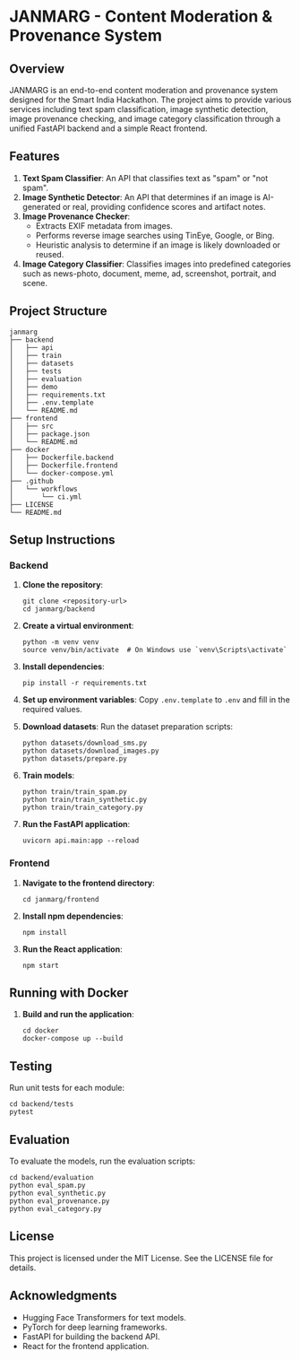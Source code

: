 # JANMARG - Content Moderation & Provenance System

## Overview
JANMARG is an end-to-end content moderation and provenance system designed for the Smart India Hackathon. The project aims to provide various services including text spam classification, image synthetic detection, image provenance checking, and image category classification through a unified FastAPI backend and a simple React frontend.

## Features
1. **Text Spam Classifier**: An API that classifies text as "spam" or "not spam".
2. **Image Synthetic Detector**: An API that determines if an image is AI-generated or real, providing confidence scores and artifact notes.
3. **Image Provenance Checker**: 
   - Extracts EXIF metadata from images.
   - Performs reverse image searches using TinEye, Google, or Bing.
   - Heuristic analysis to determine if an image is likely downloaded or reused.
4. **Image Category Classifier**: Classifies images into predefined categories such as news-photo, document, meme, ad, screenshot, portrait, and scene.

## Project Structure
```
janmarg
├── backend
│   ├── api
│   ├── train
│   ├── datasets
│   ├── tests
│   ├── evaluation
│   ├── demo
│   ├── requirements.txt
│   ├── .env.template
│   └── README.md
├── frontend
│   ├── src
│   ├── package.json
│   └── README.md
├── docker
│   ├── Dockerfile.backend
│   ├── Dockerfile.frontend
│   └── docker-compose.yml
├── .github
│   └── workflows
│       └── ci.yml
├── LICENSE
└── README.md
```

## Setup Instructions
### Backend
1. **Clone the repository**:
   ```
   git clone <repository-url>
   cd janmarg/backend
   ```

2. **Create a virtual environment**:
   ```
   python -m venv venv
   source venv/bin/activate  # On Windows use `venv\Scripts\activate`
   ```

3. **Install dependencies**:
   ```
   pip install -r requirements.txt
   ```

4. **Set up environment variables**:
   Copy `.env.template` to `.env` and fill in the required values.

5. **Download datasets**:
   Run the dataset preparation scripts:
   ```
   python datasets/download_sms.py
   python datasets/download_images.py
   python datasets/prepare.py
   ```

6. **Train models**:
   ```
   python train/train_spam.py
   python train/train_synthetic.py
   python train/train_category.py
   ```

7. **Run the FastAPI application**:
   ```
   uvicorn api.main:app --reload
   ```

### Frontend
1. **Navigate to the frontend directory**:
   ```
   cd janmarg/frontend
   ```

2. **Install npm dependencies**:
   ```
   npm install
   ```

3. **Run the React application**:
   ```
   npm start
   ```

## Running with Docker
1. **Build and run the application**:
   ```
   cd docker
   docker-compose up --build
   ```

## Testing
Run unit tests for each module:
```
cd backend/tests
pytest
```

## Evaluation
To evaluate the models, run the evaluation scripts:
```
cd backend/evaluation
python eval_spam.py
python eval_synthetic.py
python eval_provenance.py
python eval_category.py
```

## License
This project is licensed under the MIT License. See the LICENSE file for details.

## Acknowledgments
- Hugging Face Transformers for text models.
- PyTorch for deep learning frameworks.
- FastAPI for building the backend API.
- React for the frontend application.